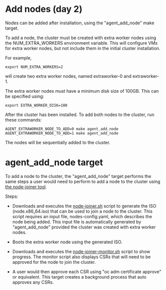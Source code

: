# Add nodes (day 2)

Nodes can be added after installation, using the "agent_add_node" make target.

To add a node, the cluster must be created with extra worker nodes using 
the NUM_EXTRA_WORKERS environment variable. This will configure VMs for extra
worker nodes, but not include them in the initial cluster installation.

For example,

```
export NUM_EXTRA_WORKERS=2
```

will create two extra worker nodes, named extraworker-0 and extraworker-1.

The extra worker nodes must have a minimum disk size of 100GB. This can be specified
using:

```
export EXTRA_WORKER_DISK=100
```

After the cluster has been installed. To add both nodes to the cluster, run
these commands:

```
AGENT_EXTRAWORKER_NODE_TO_ADD=0 make agent_add_node
AGENT_EXTRAWORKER_NODE_TO_ADD=1 make agent_add_node
```

The nodes will be sequentially added to the cluster.

# agent_add_node target

To add a node to the cluster, the "agent_add_node" target performs the same
steps a user would need to perform to add a node to the cluster using [the
node-joiner tool](https://github.com/openshift/installer/blob/master/docs/user/agent/add-node/add-nodes.md).

Steps:

* Downloads and executes the [node-joiner.sh](https://github.com/openshift/installer/blob/master/docs/user/agent/add-node/node-joiner.sh) script to generate the ISO (node.x86_64.iso) that can be used to join a
node to the cluster. This script requires an input file, nodes-config.yaml, which describes
the node being added. This input file is automatically generated by "agent_add_node" provided
the cluster was created with extra worker nodes.

* Boots the extra worker node using the generated ISO.

* Downloads and executes the [node-joiner-monitor.sh](https://github.com/openshift/installer/blob/master/docs/user/agent/add-node/node-joiner-monitor.sh) script to show progress. The monitor script also displays
CSRs that will need to be approved for the node to join the cluster.

* A user would then approve each CSR using "oc adm certificate approve" or equivalent. This target creates a background process that auto approves any CSRs.
